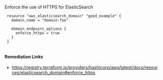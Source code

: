 
Enforce the use of HTTPS for ElasticSearch

```hcl
 resource "aws_elasticsearch_domain" "good_example" {
   domain_name = "domain-foo"
 
   domain_endpoint_options {
     enforce_https = true
   }
 }
 
```

#### Remediation Links
 - https://registry.terraform.io/providers/hashicorp/aws/latest/docs/resources/elasticsearch_domain#enforce_https


